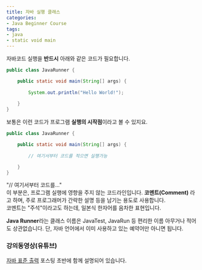 ```yaml
---
title: 자바 실행 클래스
categories:
- Java Beginner Course
tags:
- java
- static void main
---
```


자바코드 실행을 **반드시** 아래와 같은 코드가 필요합니다. 

```java
public class JavaRunner {

	public static void main(String[] args) {
		
		System.out.println("Hello World!");
		
	}
}
```

보통은 이런 코드가 프로그램 **실행의 시작점**이라고 볼 수 있지요.

```java
public class JavaRunner {

	public static void main(String[] args) {
		
        // 여기서부터 코드를 적으면 실행가능

	}
}
```

"// 여기서부터 코드를..."   
이 부분은, 프로그램 실행에 영향을 주지 않는 코드라인입니다. **코멘트(Comment)** 라고 하며, 주로 프로그래머가 간략한 설명 등을 남기는 용도로 사용합니다.   
코멘트는 "주석"이라고도 하는데, 일본식 한자어를 음차한 표현입니다.

**Java Runner**라는 클래스 이름은 JavaTest, JavaRun 등 편리한 이름 아무거나 적어도 상관없습니다. 단, 자바 언어에서 이미 사용하고 있는 예약어만 아니면 됩니다.

### 강의동영상(유튜브)

[자바 표준 출력](https://ororox.github.io/java%20beginner%20course/system-out-println) 포스팅 초반에 함께 설명되어 있습니다.
